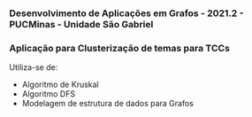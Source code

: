 ### Desenvolvimento de Aplicações em Grafos - 2021.2 - PUCMinas - Unidade São Gabriel
### Aplicação para Clusterização de temas para TCCs

Utiliza-se de:
- Algoritmo de Kruskal
- Algoritmo DFS
- Modelagem de estrutura de dados para Grafos


